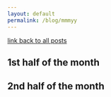 ```yaml
---
layout: default
permalink: /blog/mmmyy
---
```


[link back to all posts](https://alxwen711.github.io/blog)

## 1st half of the month


## 2nd half of the month

